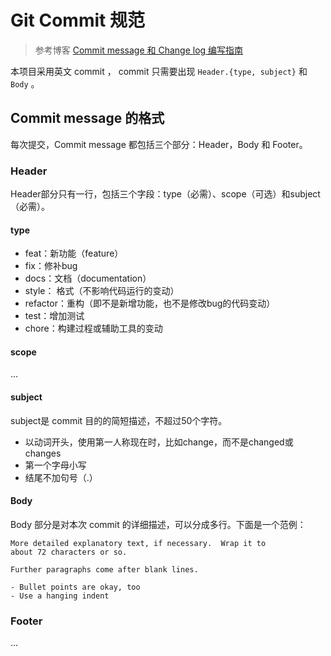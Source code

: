 # Git Commit 规范

> 参考博客 [Commit message 和 Change log 编写指南](https://www.ruanyifeng.com/blog/2016/01/commit_message_change_log.html)

本项目采用英文 commit ， commit 只需要出现 `Header.{type, subject}` 和 `Body` 。

## Commit message 的格式
每次提交，Commit message 都包括三个部分：Header，Body 和 Footer。

### Header
Header部分只有一行，包括三个字段：type（必需）、scope（可选）和subject（必需）。

#### type
- feat：新功能（feature）
- fix：修补bug
- docs：文档（documentation）
- style： 格式（不影响代码运行的变动）
- refactor：重构（即不是新增功能，也不是修改bug的代码变动）
- test：增加测试
- chore：构建过程或辅助工具的变动

#### scope
...

#### subject
subject是 commit 目的的简短描述，不超过50个字符。
- 以动词开头，使用第一人称现在时，比如change，而不是changed或changes
- 第一个字母小写
- 结尾不加句号（.）

#### Body
Body 部分是对本次 commit 的详细描述，可以分成多行。下面是一个范例：
```
More detailed explanatory text, if necessary.  Wrap it to 
about 72 characters or so. 

Further paragraphs come after blank lines.

- Bullet points are okay, too
- Use a hanging indent
```

### Footer
...

